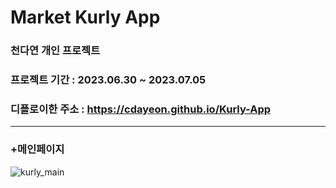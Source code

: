 # Market Kurly App
### 천다연 개인 프로젝트
### 프로젝트 기간 : 2023.06.30 ~ 2023.07.05
### 디플로이한 주소 : https://cdayeon.github.io/Kurly-App
------
### +메인페이지
![kurly_main](https://github.com/cdayeon/Kurly-App/assets/119835857/cd1172ca-31df-45b7-a373-14ea234c9261)

